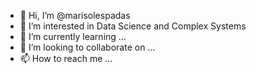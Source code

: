 - 👋 Hi, I’m @marisolespadas
- 👀 I’m interested in Data Science and Complex Systems
- 🌱 I’m currently learning ...
- 💞️ I’m looking to collaborate on ...
- 📫 How to reach me ...

<!---
marisolespadas/marisolespadas is a ✨ special ✨ repository because its `README.md` (this file) appears on your GitHub profile.
You can click the Preview link to take a look at your changes.
--->

